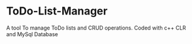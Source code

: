 # ToDo-List-Manager
A tool To manage ToDo lists and CRUD operations. Coded with c++ CLR and MySql Database
